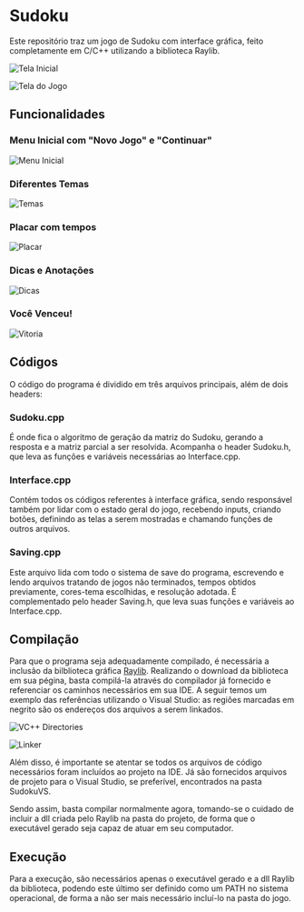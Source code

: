 # Sudoku
Este repositório traz um jogo de Sudoku com interface gráfica, feito completamente em C/C++ utilizando a biblioteca Raylib.

![Tela Inicial](https://i.imgur.com/6zTlsFm.png)

![Tela do Jogo](https://i.imgur.com/Z33DgfH.png)

## Funcionalidades

### Menu Inicial com "Novo Jogo" e "Continuar"

![Menu Inicial](https://i.imgur.com/o5MYPBd.png)

### Diferentes Temas

![Temas](https://i.imgur.com/BpwpEM6.png)

### Placar com tempos

![Placar](https://i.imgur.com/BwwcCpx.png)

### Dicas e Anotações

![Dicas](https://i.imgur.com/XAKZ4M1.png)

### Você Venceu!

![Vitoria](https://i.imgur.com/KbQs9AE.png)

## Códigos
O código do programa é dividido em três arquivos principais, além de dois headers:

### Sudoku.cpp
É onde fica o algoritmo de geração da matriz do Sudoku, gerando a resposta e a matriz parcial a ser resolvida. Acompanha o header Sudoku.h, que leva as funções e variáveis necessárias ao Interface.cpp.

### Interface.cpp
Contém todos os códigos referentes à interface gráfica, sendo responsável também por lidar com o estado geral do jogo, recebendo inputs, criando botões, definindo as telas a serem mostradas e chamando funções de outros arquivos.

### Saving.cpp
Este arquivo lida com todo o sistema de save do programa, escrevendo e lendo arquivos tratando de jogos não terminados, tempos obtidos previamente, cores-tema escolhidas, e resolução adotada. É complementado pelo header Saving.h, que leva suas funções e variáveis ao Interface.cpp.

## Compilação
Para que o programa seja adequadamente compilado, é necessária a inclusão da bilblioteca gráfica [Raylib](https://www.raylib.com/). Realizando o download da biblioteca em sua pégina, basta compilá-la através do compilador já fornecido e referenciar os caminhos necessários em sua IDE. A seguir temos um exemplo das referências utilizando o Visual Studio: as regiões marcadas em negrito são os endereços dos arquivos a serem linkados.

![VC++ Directories](https://i.imgur.com/ao7T1xR.png)

![Linker](https://i.imgur.com/rYnUF1i.png)

Além disso, é importante se atentar se todos os arquivos de código necessários foram incluídos ao projeto na IDE. Já são fornecidos arquivos de projeto para o Visual Studio, se preferível, encontrados na pasta SudokuVS.

Sendo assim, basta compilar normalmente agora, tomando-se o cuidado de incluir a dll criada pelo Raylib na pasta do projeto, de forma que o executável gerado seja capaz de atuar em seu computador.

## Execução
Para a execução, são necessários apenas o executável gerado e a dll Raylib da biblioteca, podendo este último ser definido como um PATH no sistema operacional, de forma a não ser mais necessário incluí-lo na pasta do jogo.

